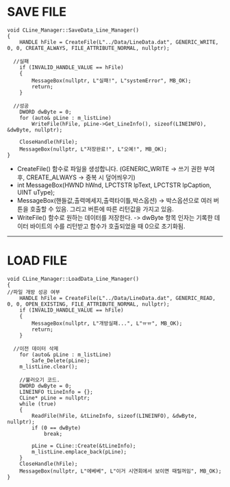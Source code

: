 # SAVE FILE
```
void CLine_Manager::SaveData_Line_Manager()
{
	HANDLE hFile = CreateFile(L"../Data/LineData.dat", GENERIC_WRITE, 0, 0, CREATE_ALWAYS, FILE_ATTRIBUTE_NORMAL, nullptr);

  //실패
	if (INVALID_HANDLE_VALUE == hFile)
	{
		MessageBox(nullptr, L"실패!", L"systemError", MB_OK);
		return; 
	}
  
  //성공
	DWORD dwByte = 0; 
	for (auto& pLine : m_listLine)
		WriteFile(hFile, pLine->Get_LineInfo(), sizeof(LINEINFO), &dwByte, nullptr);

	CloseHandle(hFile); 
	MessageBox(nullptr, L"저장완료!", L"오예!", MB_OK); 
}
```
- CreateFile() 함수로 파일을 생성합니다. (GENERIC_WRITE -> 쓰기 권한 부여 후, CREATE_ALWAYS -> 중복 시 덮어씌우기)
- int MessageBox(HWND hWnd, LPCTSTR lpText, LPCTSTR lpCaption, UINT uType);
- MessageBox(핸들값,출력메세지,출력타이틀,박스옵션) -> 박스옵션으로 여러 버튼을 호출할 수 있음. 그리고 버튼에 따른 리턴값을 가지고 있음.
- WriteFile() 함수로 원하는 데이터를 저장한다. -> dwByte 항목 인자는 기록한 데이터 바이트의 수를 리턴받고 함수가 호출되었을 때 0으로 초기화됨.
***
# LOAD FILE
```
void CLine_Manager::LoadData_Line_Manager()
{
//파일 개방 성공 여부
	HANDLE hFile = CreateFile(L"../Data/LineData.dat", GENERIC_READ, 0, 0, OPEN_EXISTING, FILE_ATTRIBUTE_NORMAL, nullptr); 
	if (INVALID_HANDLE_VALUE == hFile)
	{
		MessageBox(nullptr, L"개방실패...", L"ㅠㅠ", MB_OK); 
		return; 
	}
  
  //이전 데이터 삭제
	for (auto& pLine : m_listLine)
		Safe_Delete(pLine); 
	m_listLine.clear(); 
  
	//불러오기 코드. 
	DWORD dwByte = 0; 
	LINEINFO tLineInfo = {}; 
	CLine* pLine = nullptr; 
	while (true)
	{
		ReadFile(hFile, &tLineInfo, sizeof(LINEINFO), &dwByte, nullptr); 
		if (0 == dwByte)
			break; 
		
		pLine = CLine::Create(&tLineInfo); 
		m_listLine.emplace_back(pLine);
	}
	CloseHandle(hFile); 
	MessageBox(nullptr, L"에베베", L"이거 시연회에서 보이면 때릴꺼임", MB_OK);
}
```
